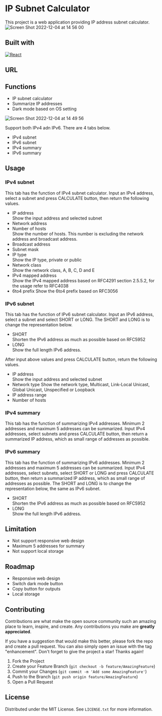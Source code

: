 # IP Subnet Calculator

This project is a web application providing IP address subnet calculator.
![Screen Shot 2022-12-04 at 14 56 00](https://user-images.githubusercontent.com/6548931/205476876-5139e1cb-fcdb-4f67-8a24-3fc523accffe.png)

## Built with

[![React][react.js]][react-url]

## URL

## Functions

-   IP subnet calculator
-   Summarize IP addresses
-   Dark mode based on OS setting

![Screen Shot 2022-12-04 at 14 49 56](https://user-images.githubusercontent.com/6548931/205476818-8fb6dfdc-4fb4-43fd-ba9e-a4ffd6ffc695.png)

Support both IPv4 adn IPv6. There are 4 tabs below.

-   IPv4 subnet
-   IPv6 subnet
-   IPv4 summary
-   IPv6 summary

## Usage

### IPv4 subnet

This tab has the function of IPv4 subnet calculator.
Input an IPv4 address, select a subnet and press CALCULATE button, then return the following values.

-   IP address  
    Show the input address and selected subnet
-   Network address
-   Number of hosts  
    Show the number of hosts. This number is excluding the network address and broadcast address.
-   Broadcast address
-   Subnet mask
-   IP type  
    Show the IP type, private or public
-   Network class  
    Show the network class, A, B, C, D and E
-   IPv4 mapped address  
    Show the IPv4 mapped address based on RFC4291 section 2.5.5.2, for the usage refer to RFC4038
-   6to4 prefix
    Show the 6to4 prefix based on RFC3056

### IPv6 subnet

This tab has the function of IPv6 subnet calculator.
Input an IPv6 address, select a subnet and select SHORT or LONG. The SHORT and LONG is to change the representation below.

-   SHORT  
    Shorten the IPv6 address as much as possible based on RFC5952
-   LONG  
    Show the full length IPv6 address.

After input above values and press CALCULATE button, return the following values.

-   IP address  
    Show the input address and selected subnet
-   Network type
    Show the network type, Multicast, Link-Local Unicast, Global Unicast, Unspecified or Loopback
-   IP address range
-   Number of hosts

### IPv4 summary

This tab has the function of summarizing IPv4 addresses. Minimum 2 addresses and maximum 5 addresses can be summarized.
Input IPv4 addresses, select subnets and press CALCULATE button, then return a summarized IP address, which as small range of addresses as possible.

### IPv6 summary

This tab has the function of summarizing IPv6 addresses. Minimum 2 addresses and maximum 5 addresses can be summarized.
Input IPv4 addresses, select subnets, select SHORT or LONG and press CALCULATE button, then return a summarized IP address, which as small range of addresses as possible. The SHORT and LONG is to change the representation below, the same as IPv6 subnet.

-   SHORT  
    Shorten the IPv6 address as much as possible based on RFC5952
-   LONG  
    Show the full length IPv6 address.

## Limitation

-   Not support responsive web design
-   Maximum 5 addresses for summary
-   Not support local storage

## Roadmap

-   Responsive web design
-   Switch dark mode button
-   Copy button for outputs
-   Local storage

## Contributing

Contributions are what make the open source community such an amazing place to learn, inspire, and create. Any contributions you make are **greatly appreciated**.

If you have a suggestion that would make this better, please fork the repo and create a pull request. You can also simply open an issue with the tag "enhancement".
Don't forget to give the project a star! Thanks again!

1. Fork the Project
2. Create your Feature Branch (`git checkout -b feature/AmazingFeature`)
3. Commit your Changes (`git commit -m 'Add some AmazingFeature'`)
4. Push to the Branch (`git push origin feature/AmazingFeature`)
5. Open a Pull Request

## License

Distributed under the MIT License. See `LICENSE.txt` for more information.

<!-- MARKDOWN LINKS & IMAGES -->
<!-- https://www.markdownguide.org/basic-syntax/#reference-style-links -->

[react.js]: https://img.shields.io/badge/React-20232A?style=for-the-badge&logo=react&logoColor=61DAFB
[react-url]: https://reactjs.org/
